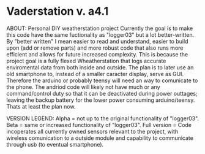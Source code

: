 # Vaderstation v. a4.1



ABOUT:
  Personal DIY weatherstation project
    Currently the goal is to make this code have the same fuctionality as "logger03" but a lot better-written. By "better written"
    I mean easier to read and understand, easier to build upon (add or remove parts) and more robust code that also runs more 
    efficient and allows for future increased complexity. This is because the project goal is a fully flexed Wheatherstation that
    logs accurate enviromental data from both inside and outside. The plan is to later use an old smartphone to, instead of a 
    smaller caracter display, serve as GUI. Therefore the arduino or probably teensy will need an way to comunicate to the phone.
    The andriod code will likely not have much or any command/control duty so that it can be deactivated during power outtages;
    leaving the backup battery for the lower power consuming arduino/teensy. Thats at least the plan now.

VERSION LEGEND:
  Alpha = not up to the original functionality of "logger03".
  Beta = same or increased functionality of "logger03".
  Full version = Code incoperates all currently owned sensors relevant to the project, with wireless comunication to a outside 
  module and capability to communicate through usb (to eventual smartphone).

